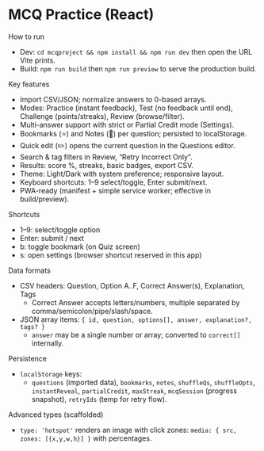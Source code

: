 MCQ Practice (React)
====================

How to run
- Dev: `cd mcqproject && npm install && npm run dev` then open the URL Vite prints.
- Build: `npm run build` then `npm run preview` to serve the production build.

Key features
- Import CSV/JSON; normalize answers to 0-based arrays.
- Modes: Practice (instant feedback), Test (no feedback until end), Challenge (points/streaks), Review (browse/filter).
- Multi-answer support with strict or Partial Credit mode (Settings).
- Bookmarks (⭐) and Notes (📝) per question; persisted to localStorage.
- Quick edit (✏️) opens the current question in the Questions editor.
- Search & tag filters in Review, “Retry Incorrect Only”.
- Results: score %, streaks, basic badges, export CSV.
- Theme: Light/Dark with system preference; responsive layout.
- Keyboard shortcuts: 1–9 select/toggle, Enter submit/next.
- PWA-ready (manifest + simple service worker; effective in build/preview).

Shortcuts
- 1–9: select/toggle option
- Enter: submit / next
- b: toggle bookmark (on Quiz screen)
- s: open settings (browser shortcut reserved in this app)

Data formats
- CSV headers: Question, Option A..F, Correct Answer(s), Explanation, Tags
  - Correct Answer accepts letters/numbers, multiple separated by comma/semicolon/pipe/slash/space.
- JSON array items: `{ id, question, options[], answer, explanation?, tags? }`
  - `answer` may be a single number or array; converted to `correct[]` internally.

Persistence
- `localStorage` keys:
  - `questions` (imported data), `bookmarks`, `notes`, `shuffleQs`, `shuffleOpts`, `instantReveal`, `partialCredit`, `maxStreak`, `mcqSession` (progress snapshot), `retryIds` (temp for retry flow).

Advanced types (scaffolded)
- `type: 'hotspot'` renders an image with click zones: `media: { src, zones: [{x,y,w,h}] }` with percentages.

